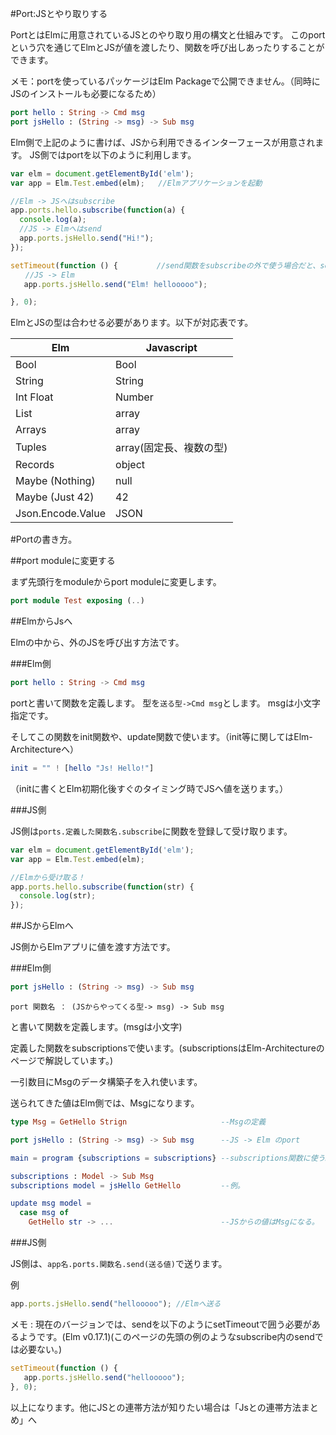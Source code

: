 #Port:JSとやり取りする

PortとはElmに用意されているJSとのやり取り用の構文と仕組みです。
このportという穴を通じてElmとJSが値を渡したり、関数を呼び出しあったりすることができます。

メモ：portを使っているパッケージはElm Packageで公開できません。（同時にJSのインストールも必要になるため）

```elm
port hello : String -> Cmd msg
port jsHello : (String -> msg) -> Sub msg
```

Elm側で上記のように書けば、JSから利用できるインターフェースが用意されます。
JS側ではportを以下のように利用します。

```js
var elm = document.getElementById('elm');
var app = Elm.Test.embed(elm);   //Elmアプリケーションを起動

//Elm -> JSへはsubscribe
app.ports.hello.subscribe(function(a) {
  console.log(a);
  //JS -> Elmへはsend
  app.ports.jsHello.send("Hi!");
});

setTimeout(function () {  　　　　//send関数をsubscribeの外で使う場合だと、setTimeoutで囲う必要がある。次のバージョンで直ります。
　　//JS -> Elm
   app.ports.jsHello.send("Elm! hellooooo");

}, 0);

```

ElmとJSの型は合わせる必要があります。以下が対応表です。

| Elm | Javascript |
|------------|-----|
|Bool  | Bool |
|String | String |
| Int Float | Number |
| List | array |
| Arrays | array |
| Tuples | array(固定長、複数の型)
| Records | object|
| Maybe (Nothing) | null|
| Maybe (Just 42) |  42 |
| Json.Encode.Value | JSON |





#Portの書き方。

##port moduleに変更する

まず先頭行をmoduleからport moduleに変更します。

```elm
port module Test exposing (..)
```

##ElmからJsへ

Elmの中から、外のJSを呼び出す方法です。

###Elm側


```elm
port hello : String -> Cmd msg
```

portと書いて関数を定義します。
型を`送る型->Cmd msg`とします。
msgは小文字指定です。

そしてこの関数をinit関数や、update関数で使います。（init等に関してはElm-Architectureへ）

```elm
init = "" ! [hello "Js! Hello!"]
```
（initに書くとElm初期化後すぐのタイミング時でJSへ値を送ります。）

###JS側

JS側は`ports.定義した関数名.subscribe`に関数を登録して受け取ります。

```js
var elm = document.getElementById('elm');
var app = Elm.Test.embed(elm);

//Elmから受け取る！
app.ports.hello.subscribe(function(str) {
  console.log(str);
});
```

##JSからElmへ

JS側からElmアプリに値を渡す方法です。

###Elm側

```elm
port jsHello : (String -> msg) -> Sub msg
```

```
port 関数名 ： (JSからやってくる型-> msg) -> Sub msg
```
と書いて関数を定義します。(msgは小文字)

定義した関数をsubscriptionsで使います。(subscriptionsはElm-Architectureのページで解説しています。)

一引数目にMsgのデータ構築子を入れ使います。

送られてきた値はElm側では、Msgになります。

```elm
type Msg = GetHello Strign                     --Msgの定義

port jsHello : (String -> msg) -> Sub msg      --JS -> Elm のport

main = program {subscriptions = subscriptions} --subscriptions関数に使う。

subscriptions : Model -> Sub Msg
subscriptions model = jsHello GetHello         --例。

update msg model =
  case msg of
    GetHello str -> ...                        --JSからの値はMsgになる。

```

###JS側

JS側は、`app名.ports.関数名.send(送る値)`で送ります。

例

```js
app.ports.jsHello.send("hellooooo"); //Elmへ送る
```

メモ : 現在のバージョンでは、sendを以下のようにsetTimeoutで囲う必要があるようです。(Elm v0.17.1)(このページの先頭の例のようなsubscribe内のsendでは必要ない。)

```js
setTimeout(function () {
   app.ports.jsHello.send("hellooooo");
}, 0);

```

以上になります。他にJSとの連帯方法が知りたい場合は「Jsとの連帯方法まとめ」へ
